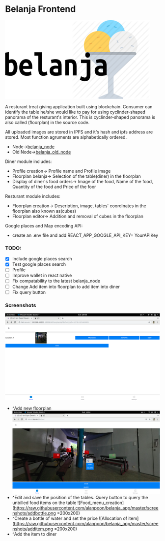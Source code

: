 # Belanja Frontend
![alt text](https://raw.githubusercontent.com/alanpoon/belanja_node/xpay/belanja.png)

A resturant treat giving application built using blockchain. Consumer can identify the table he/she would like to pay for using cyclinder-shaped panorama of the resturant's interior. This is cyclinder-shaped panorama is also called (floorplan) in the source code.

All uploaded images are stored in IPFS and it's hash and ipfs address are stored. Most function agruments are alphabetically ordered.

* Node->[belanja_node](https://github.com/alanpoon/belanja_node)
* Old Node->[belanja_old_node](https://github.com/alanpoon/belanja_server)

Diner module includes:
* Profile creation-> Profile name and Profile image
* Floorplan belanja-> Selection of the table(diner) in the floorplan
* Display of diner's food orders-> Image of the food, Name of the food, Quantity of the food and Price of the foor

Resturant module includes:
* Floorplan creation-> Description, image, tables' coordinates in the floorplan also known as(cubes)
* Floorplan editor-> Addition and removal of cubes in the floorplan

Google places and Map encoding API:
* create an .env file and add REACT_APP_GOOGLE_API_KEY= YourAPIKey

### TODO:
- [x] Include google places search
- [x] Test google places search
- [ ] Profile
- [ ] Improve wallet in react native
- [ ] Fix compatability to the latest belanja_node
- [ ] Change Add item into floorplan to add item into diner
- [ ] Fix query button

### Screenshots
![Floorplanmanager](https://raw.githubusercontent.com/alanpoon/belanja_app/master/screenshots/floorplanmanager.png)
* ^Add new floorplan
![Floorplaneditor](https://raw.githubusercontent.com/alanpoon/belanja_app/master/screenshots/floorplaneditor.png)
* ^Edit and save the position of the tables. Query button to query the unbilled food items on the table
![Food_menu_creation](https://raw.githubusercontent.com/alanpoon/belanja_app/master/screenshots/addbottle.png =200x200)
* ^Create a bottle of water and set the price
![Allocation of item](https://raw.githubusercontent.com/alanpoon/belanja_app/master/screenshots/additem.png =200x200)
* ^Add the item to diner
